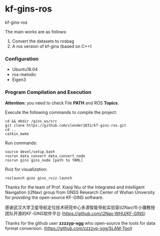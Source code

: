 # kf-gins-ros
kf-gins-ros

The main works are as follows:
1. Convert the datasets to rosbag
2. A ros version of kf-gins (based on C++)

### Configuration
* Ubuntu18.04
* ros-melodic
* Eigen3


### Program Compilation and Execution

**Attention:**
you need to check File **PATH** and ROS **Topics**.

Execute the following commands to compile the project:
```shell
cd && mkdir /gins_ws/src
git clone https://github.com/slender1031/kf-gins-ros.git
cd ..
catkin_make
```

Run commands:
```shell
source devel/setup.bash
rosrun data_convert data_convert_node
rosrun gins gins_node [path to YAML]
```

Rviz for visualization:
```shell
roslaunch gins gins_rviz.launch
```




Thanks for the team of Prof. Xiaoji Niu of the Integrated and Intelligent Navigation (i2Nav) group from GNSS Research Center of Wuhan University for providing the open-source KF-GINS software.

感谢武汉大学卫星导航定位技术研究中心多源智能导航实验室(i2Nav)牛小骥教授团队开源的KF-GINS软件平台
(https://github.com/i2Nav-WHU/KF-GINS)

Thanks for the github user **zzzzyp-sgg** who open-source the tools for data format conversion.
(https://github.com/zzzzyp-sgg/SLAM-Tool)
